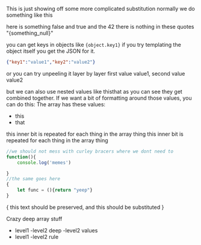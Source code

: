 This is just showing off some more complicated substitution
normally we do something like this

here is something false and true and the 42
there is nothing in these quotes "{something_null}"

you can get keys in objects like `{object.key1}`
if you try templating the object itself you get the JSON for it.
```json
{"key1":"value1","key2":"value2"}
```
or you can try unpeeling it layer by layer
first value value1, second value value2

but we can also use nested values like thisthat
as you can see they get combined together.
If we want a bit of formatting around those values, you can do this:
The array has these values:
- this
- that


this inner bit is repeated for each thing in the array thing
this inner bit is repeated for each thing in the array thing


```js
//we should not mess with curley bracers where we dont need to
function(){
    console.log('memes')

}
//the same goes here
{
    let func = (){return "yeep"}
}
```

{
    this text should be preserved, and this should be substituted
}


Crazy deep array stuff

- level1
    -level2
        deep
    -level2
        values
- level1
    -level2
        rule